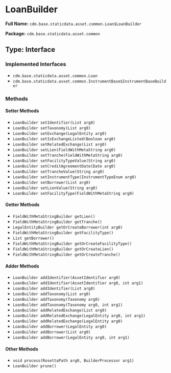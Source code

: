 # LoanBuilder

**Full Name:** `cdm.base.staticdata.asset.common.Loan$LoanBuilder`

**Package:** `cdm.base.staticdata.asset.common`

## Type: Interface

### Implemented Interfaces

- `cdm.base.staticdata.asset.common.Loan`
- `cdm.base.staticdata.asset.common.InstrumentBase$InstrumentBaseBuilder`

### Methods

#### Setter Methods

- `LoanBuilder setIdentifier(List arg0)`
- `LoanBuilder setTaxonomy(List arg0)`
- `LoanBuilder setExchange(LegalEntity arg0)`
- `LoanBuilder setIsExchangeListed(Boolean arg0)`
- `LoanBuilder setRelatedExchange(List arg0)`
- `LoanBuilder setLien(FieldWithMetaString arg0)`
- `LoanBuilder setTranche(FieldWithMetaString arg0)`
- `LoanBuilder setFacilityTypeValue(String arg0)`
- `LoanBuilder setCreditAgreementDate(Date arg0)`
- `LoanBuilder setTrancheValue(String arg0)`
- `LoanBuilder setInstrumentType(InstrumentTypeEnum arg0)`
- `LoanBuilder setBorrower(List arg0)`
- `LoanBuilder setLienValue(String arg0)`
- `LoanBuilder setFacilityType(FieldWithMetaString arg0)`

#### Getter Methods

- `FieldWithMetaStringBuilder getLien()`
- `FieldWithMetaStringBuilder getTranche()`
- `LegalEntityBuilder getOrCreateBorrower(int arg0)`
- `FieldWithMetaStringBuilder getFacilityType()`
- `List getBorrower()`
- `FieldWithMetaStringBuilder getOrCreateFacilityType()`
- `FieldWithMetaStringBuilder getOrCreateLien()`
- `FieldWithMetaStringBuilder getOrCreateTranche()`

#### Adder Methods

- `LoanBuilder addIdentifier(AssetIdentifier arg0)`
- `LoanBuilder addIdentifier(AssetIdentifier arg0, int arg1)`
- `LoanBuilder addIdentifier(List arg0)`
- `LoanBuilder addTaxonomy(List arg0)`
- `LoanBuilder addTaxonomy(Taxonomy arg0)`
- `LoanBuilder addTaxonomy(Taxonomy arg0, int arg1)`
- `LoanBuilder addRelatedExchange(List arg0)`
- `LoanBuilder addRelatedExchange(LegalEntity arg0, int arg1)`
- `LoanBuilder addRelatedExchange(LegalEntity arg0)`
- `LoanBuilder addBorrower(LegalEntity arg0)`
- `LoanBuilder addBorrower(List arg0)`
- `LoanBuilder addBorrower(LegalEntity arg0, int arg1)`

#### Other Methods

- `void process(RosettaPath arg0, BuilderProcessor arg1)`
- `LoanBuilder prune()`

